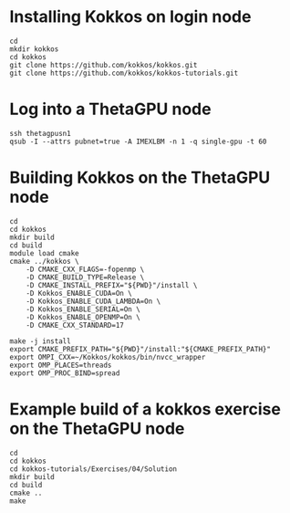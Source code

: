 # Installing Kokkos on login node
```
cd
mkdir kokkos
cd kokkos
git clone https://github.com/kokkos/kokkos.git
git clone https://github.com/kokkos/kokkos-tutorials.git
```
# Log into a ThetaGPU node
```
ssh thetagpusn1
qsub -I --attrs pubnet=true -A IMEXLBM -n 1 -q single-gpu -t 60
```
# Building Kokkos on the ThetaGPU node
```
cd
cd kokkos
mkdir build
cd build
module load cmake
cmake ../kokkos \
    -D CMAKE_CXX_FLAGS=-fopenmp \
    -D CMAKE_BUILD_TYPE=Release \
    -D CMAKE_INSTALL_PREFIX="${PWD}"/install \
    -D Kokkos_ENABLE_CUDA=On \
    -D Kokkos_ENABLE_CUDA_LAMBDA=On \
    -D Kokkos_ENABLE_SERIAL=On \
    -D Kokkos_ENABLE_OPENMP=On \
    -D CMAKE_CXX_STANDARD=17
    
make -j install
export CMAKE_PREFIX_PATH="${PWD}"/install:"${CMAKE_PREFIX_PATH}"
export OMPI_CXX=~/Kokkos/kokkos/bin/nvcc_wrapper
export OMP_PLACES=threads
export OMP_PROC_BIND=spread
```
# Example build of a kokkos exercise on the ThetaGPU node
```
cd
cd kokkos
cd kokkos-tutorials/Exercises/04/Solution
mkdir build
cd build
cmake ..
make
```

